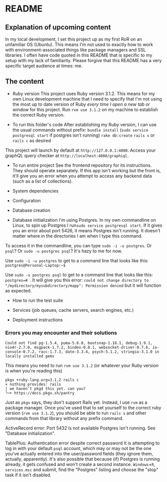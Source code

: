 # README
## Explanation of upcoming content
In my local development, I set this project up as my first RoR on an unfamiliar OS (Ubuntu). This means I'm not used to exactly how to work with environment-associated things like package managers and SSL libraries. I often have code quoted in this README that is specific to my setup with my lack of familiarity. Please forgive that this README has a very specific target audience at times: me.

## The content
* Ruby version
This project uses Ruby version 3.1.2. This means for my own Linux development machine that I need to specify that I'm not using the most up to date version of Ruby *every time I open a new tab or window* for this project. Run `rvm use 3.1.2` on my machine to establish the correct Ruby version.

* To run this folder's code
After establishing my Ruby version, I can use the usual commands without prefix:
`bundle install`
(`sudo service postgresql start` if postgres isn't running)
`rake db:create`
`rails s` or `rails c` as desired

This project will launch by default at `http://127.0.0.1:4000`. Access your graphQL query checker at `http://localhost:4000/graphiql`.


* To run entire project
See the frontend repository for its instructions. They should operate separately. If this app isn't working but the front is, it'll give you an error when you attempt to access any backend data (such as a list of collections).

* System dependencies

* Configuration

* Database creation


* Database initialization
I'm using Postgres. In my own commandline on Linux, to spin up Postgres I run`sudo service postgresql start`. If it gives you an error about port 5426, it means Postgres isn't running. It doesn't matter where in the directories I am when I type this command.

To access it in the commandline, you can type `sudo -i -u postgres`. Or `psql`? Or `sudo -u postgres psql`? It's hazy to me for now.

Use `sudo -i -u postgres` to get to a command line that looks like this: `postgres@Personal-Laptop:~$` 

Use `sudo -u postgres psql` to get to a command line that looks like this:
`postgres=# `. It will give you this error: `could not change directory to "/mydirectory/mysubdirectory/mapp": Permission denied` but it will function as expected.


* How to run the test suite

* Services (job queues, cache servers, search engines, etc.)

* Deployment instructions


### Errors you may encounter and their solutions
```
Could not find pg-1.5.4, puma-5.6.8, bootsnap-1.18.1, debug-1.9.1, nio4r-2.7.0, msgpack-1.7.2, bindex-0.8.1, websocket-driver-0.7.6, io-console-0.7.2, racc-1.7.3, date-3.3.4, psych-5.1.2, stringio-3.1.0 in locally installed gems
```
This means you need to run `rvm use 3.1.2` (or whatever your Ruby version is when you're reading this)

```
pkgx +ruby-lang.org=3.1.2 rails c
× nothing provides: rails
│ we haven’t pkgd this yet. can you?
╰─➤ https://docs.pkgx.sh/pantry
```
Just as `pkgx` says, they don't support Rails yet. Instead, I use `rvm` as a package manager. Once you've used that to set yourself to the correct ruby version (`rvm use 3.1.2`), you should be able to run `rails s` and other commands from that library without any prefix command.

ActiveRecord error: Port 5432 is not available
Postgres isn't running. See "Database initialization".

TablePlus: Authentication error despite correct password
It is attempting to log in with your default `psql` account, which may or may not be the one you've actually entered into the user/password fields (they ignore them, actually, apparently). It's also possible that because (if) Postgres is running already, it gets confused and won't create a second instance. `Windows`+`R`, `services.msc` and submit, find the "Postgres" listing and choose the "stop" task if it isn't disabled.

